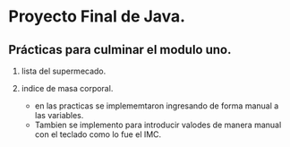 # Proyecto Final de Java.
## Prácticas para culminar el modulo uno.

1. lista del supermecado.
2. indice de masa corporal.

   * en las practicas se implememtaron ingresando de forma manual a las variables.
   * Tambien se implemento para introducir valodes de manera manual con el teclado como lo fue el IMC.
